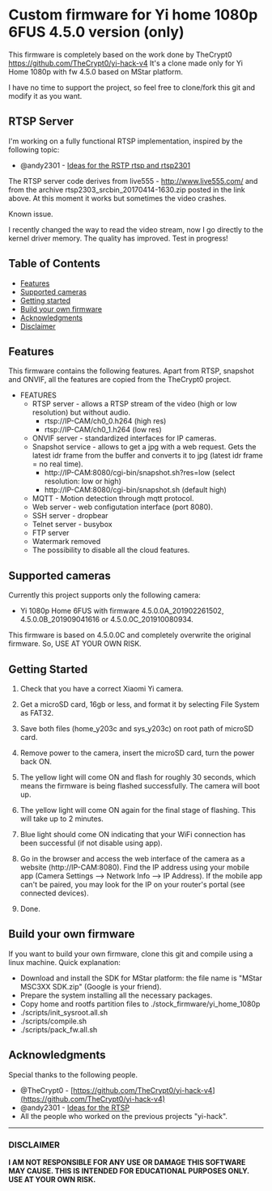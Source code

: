 # Custom firmware for Yi home 1080p 6FUS 4.5.0 version (only)

This firmware is completely based on the work done by TheCrypt0
https://github.com/TheCrypt0/yi-hack-v4
It's a clone made only for Yi Home 1080p with fw 4.5.0 based on MStar platform.

I have no time to support the project, so feel free to clone/fork this git and modify it as you want.

## RTSP Server
I'm working on a fully functional RTSP implementation, inspired by the following topic:
- @andy2301 - [Ideas for the RSTP rtsp and rtsp2301](https://github.com/xmflsct/yi-hack-1080p/issues/5#issuecomment-294326131)

The RTSP server code derives from live555 - http://www.live555.com/ and from the archive rtsp2303_srcbin_20170414-1630.zip posted in the link above.
At this moment it works but sometimes the video crashes.

Known issue.

I recently changed the way to read the video stream, now I go directly to the kernel driver memory.
The quality has improved. Test in progress!

## Table of Contents

- [Features](#features)
- [Supported cameras](#supported-cameras)
- [Getting started](#getting-started)
- [Build your own firmware](#build-your-own-firmware)
- [Acknowledgments](#acknowledgments)
- [Disclaimer](#disclaimer)

## Features
This firmware contains the following features.
Apart from RTSP, snapshot and ONVIF, all the features are copied from the TheCrypt0 project.

- FEATURES
  - RTSP server - allows a RTSP stream of the video (high or low resolution) but without audio.
    - rtsp://IP-CAM/ch0_0.h264        (high res)
    - rtsp://IP-CAM/ch0_1.h264        (low res)
  - ONVIF server - standardized interfaces for IP cameras.
  - Snapshot service - allows to get a jpg with a web request.
  Gets the latest idr frame from the buffer and converts it to jpg (latest idr frame = no real time).
    - http://IP-CAM:8080/cgi-bin/snapshot.sh?res=low        (select resolution: low or high)
    - http://IP-CAM:8080/cgi-bin/snapshot.sh        (default high)
  - MQTT - Motion detection through mqtt protocol.
  - Web server - web configutation interface (port 8080).
  - SSH server - dropbear
  - Telnet server - busybox
  - FTP server
  - Watermark removed
  - The possibility to disable all the cloud features.

## Supported cameras

Currently this project supports only the following camera:

- Yi 1080p Home 6FUS with firmware 4.5.0.0A_201902261502, 4.5.0.0B_201909041616 or 4.5.0.0C_201910080934.

This firmware is based on 4.5.0.0C and completely overwrite the original firmware.
So, USE AT YOUR OWN RISK.

## Getting Started
1. Check that you have a correct Xiaomi Yi camera.

2. Get a microSD card, 16gb or less, and format it by selecting File System as FAT32.

3. Save both files (home_y203c and sys_y203c) on root path of microSD card.

4. Remove power to the camera, insert the microSD card, turn the power back ON.

5. The yellow light will come ON and flash for roughly 30 seconds, which means the firmware is being flashed successfully. The camera will boot up.

6. The yellow light will come ON again for the final stage of flashing. This will take up to 2 minutes.

7. Blue light should come ON indicating that your WiFi connection has been successful (if not disable using app).

8. Go in the browser and access the web interface of the camera as a website (http://IP-CAM:8080). Find the IP address using your mobile app (Camera Settings --> Network Info --> IP Address). If the mobile app can't be paired, you may look for the IP on your router's portal (see connected devices).

10. Done.

## Build your own firmware
If you want to build your own firmware, clone this git and compile using a linux machine.
Quick explanation:
- Download and install the SDK for MStar platform: the file name is "MStar MSC3XX SDK.zip" (Google is your friend).
- Prepare the system installing all the necessary packages.
- Copy home and rootfs partition files to ./stock_firmware/yi_home_1080p
- ./scripts/init_sysroot.all.sh
- ./scripts/compile.sh
- ./scripts/pack_fw.all.sh

## Acknowledgments
Special thanks to the following people.
- @TheCrypt0 - [https://github.com/TheCrypt0/yi-hack-v4](https://github.com/TheCrypt0/yi-hack-v4)
- @andy2301 - [Ideas for the RTSP](https://github.com/xmflsct/yi-hack-1080p/issues/5#issuecomment-298093437)
- All the people who worked on the previous projects "yi-hack".

---
### DISCLAIMER
**I AM NOT RESPONSIBLE FOR ANY USE OR DAMAGE THIS SOFTWARE MAY CAUSE. THIS IS INTENDED FOR EDUCATIONAL PURPOSES ONLY. USE AT YOUR OWN RISK.**
